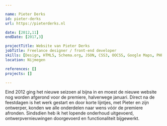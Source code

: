 ```yaml
---

name: Pieter Derks
id: pieter-derks
url: https://pieterderks.nl

date: [2012,11]
endDate: [2017,3]

projectTitle: Website van Pieter Derks
jobTitle: Freelance designer / front-end developer
skills: [Design, HTML5, Schema.org, JSON, CSS3, OOCSS, Google Maps, PHP, WordPress]
location: Nijmegen

references: []
projects: []

---
```


Eind 2012 ging het nieuwe seizoen al bijna in en moest de nieuwe website nog worden afgerond voor de premiere, halverwege januari. Direct na de feestdagen is het werk gestart en door korte lijntjes, met Pieter en zijn ontwerper, konden we alle onderdelen naar wens vóór de premiere afronden. Sindsdien heb ik het lopende onderhoud uitgevoerd, ontwerpvernieuwingen doorgevoerd en functionaliteit bijgewerkt.
